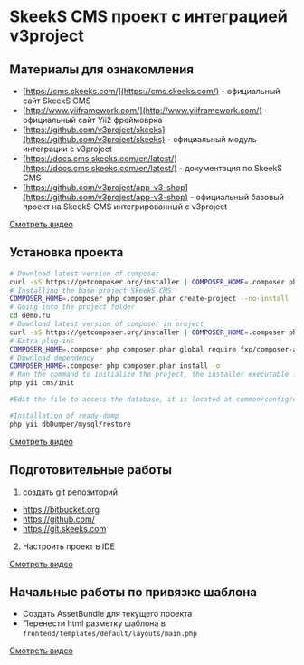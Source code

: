 # SkeekS CMS проект с интеграцией v3project

## Материалы для ознакомления

 * [https://cms.skeeks.com/](https://cms.skeeks.com/) - официальный сайт SkeekS CMS
 * [http://www.yiiframework.com/](http://www.yiiframework.com/) - официальный сайт Yii2 фреймоврка
 * [https://github.com/v3project/skeeks](https://github.com/v3project/skeeks) - официальный модуль интеграции с v3project
 * [https://docs.cms.skeeks.com/en/latest/](https://docs.cms.skeeks.com/en/latest/) - документация по SkeekS CMS
 * [https://github.com/v3project/app-v3-shop](https://github.com/v3project/app-v3-shop) - официальный базовый проект на SkeekS CMS интегрированный с v3project

[Смотреть видео](https://youtu.be/sYAdOXiPWrg)

## Установка проекта

```bash
# Download latest version of composer
curl -sS https://getcomposer.org/installer | COMPOSER_HOME=.composer php
# Installing the base project SkeekS CMS
COMPOSER_HOME=.composer php composer.phar create-project --no-install --prefer-dist v3project/app-v3-shop demo.ru
# Going into the project folder
cd demo.ru
# Download latest version of composer in project
curl -sS https://getcomposer.org/installer | COMPOSER_HOME=.composer php
# Extra plug-ins
COMPOSER_HOME=.composer php composer.phar global require fxp/composer-asset-plugin --no-plugins
# Download dependency
COMPOSER_HOME=.composer php composer.phar install -o
# Run the command to initialize the project, the installer executable file and the necessary rights to the directory
php yii cms/init

#Edit the file to access the database, it is located at common/config/db.php

#Installation of ready-dump
php yii dbDumper/mysql/restore
```

[Смотреть видео](https://youtu.be/DpNzH701EWY)

## Подготовительные работы

1. создать git репозиторий

 * https://bitbucket.org
 * https://github.com/
 * https://git.skeeks.com
 
2. Настроить проект в IDE

[Смотреть видео](https://youtu.be/7YdqD5ad1lA)

## Начальные работы по привязке шаблона

 * Создать AssetBundle для текущего проекта
 * Перенести html разметку шаблона в ``frontend/templates/default/layouts/main.php``

[Смотреть видео](https://youtu.be/zA36nuQz2fg)


